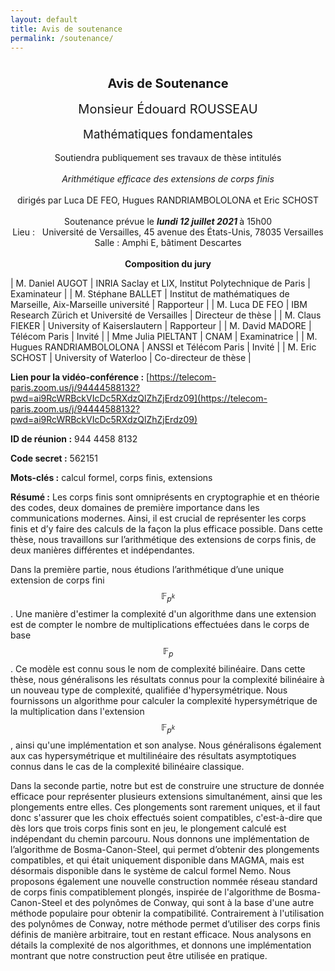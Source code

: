 ```yaml
---
layout: default
title: Avis de soutenance
permalink: /soutenance/
---
```


<center><span style='font-size:15pt;font-weight:bold;'><br/>Avis de Soutenance</span><br><br>  <span style='font-size:15pt; '>Monsieur Édouard ROUSSEAU</span><br><br>  <span style="font-size:14pt">Mathématiques fondamentales</span>
                <br><br>Soutiendra  publiquement  ses travaux de thèse intitulés<br><br><i>Arithmétique efficace des extensions de corps finis</i>
                <br/><br/>dirigés par Luca DE FEO, Hugues  RANDRIAMBOLOLONA
             et  Eric SCHOST<br /><br />Soutenance prévue le <b><i>  lundi 12 juillet 2021 </i></b>à 15h00<br />Lieu : &nbsp; Université de Versailles, 45 avenue des États-Unis, 78035 Versailles  <br/>Salle : Amphi E, bâtiment Descartes <br><br/><b>Composition du jury</b><br>
</center>

| M. Daniel AUGOT            | INRIA Saclay et LIX, Institut Polytechnique de Paris             | Examinateur           |
| M. Stéphane BALLET         | Institut de mathématiques de Marseille, Aix-Marseille université | Rapporteur            |
| M. Luca DE FEO             | IBM Research Zürich et Université de Versailles                  | Directeur de thèse    |
| M. Claus FIEKER            | University of Kaiserslautern                                     | Rapporteur            |
| M. David MADORE            | Télécom Paris                                                    | Invité                |
| Mme Julia PIELTANT         | CNAM                                                             | Examinatrice          |
| M. Hugues RANDRIAMBOLOLONA | ANSSI et Télécom Paris                                           | Invité                |
| M. Eric SCHOST             | University of Waterloo                                           | Co-directeur de thèse |

**Lien pour la vidéo-conférence :** [https://telecom-paris.zoom.us/j/94444588132?pwd=ai9RcWRBckVIcDc5RXdzQlZhZjErdz09](https://telecom-paris.zoom.us/j/94444588132?pwd=ai9RcWRBckVIcDc5RXdzQlZhZjErdz09)

**ID de réunion :** 944 4458 8132

**Code secret :** 562151

**Mots-clés :** calcul formel, corps finis, extensions

**Résumé :** Les corps finis sont omniprésents en cryptographie et en théorie
des codes, deux domaines de première importance dans les communications
modernes. Ainsi, il est crucial de représenter les corps finis et d’y faire des
calculs de la façon la plus efficace possible. Dans cette thèse, nous
travaillons sur l’arithmétique des extensions de corps finis, de deux manières
différentes et indépendantes.

Dans la première partie, nous étudions
l’arithmétique d’une unique extension de corps fini $$\mathbb F_{p^k}$$. Une
manière d'estimer la complexité d'un algorithme dans une extension est de
compter le nombre de multiplications effectuées dans le corps de base $$\mathbb
F_p$$. Ce modèle est connu sous le nom de complexité bilinéaire. Dans cette
thèse, nous généralisons les résultats connus pour la complexité bilinéaire à un
nouveau type de complexité, qualifiée d'hypersymétrique. Nous fournissons un
algorithme pour calculer la complexité hypersymétrique de la multiplication dans
l'extension $$\mathbb F_{p^k}$$, ainsi qu'une implémentation et son analyse. Nous
généralisons également aux cas hypersymétrique et multilinéaire des résultats
asymptotiques connus dans le cas de la complexité bilinéaire classique.

Dans la seconde partie, notre but est de construire une structure de donnée
efficace pour représenter plusieurs extensions simultanément, ainsi que les
plongements entre elles. Ces plongements sont rarement uniques, et il faut donc
s'assurer que les choix effectués soient compatibles, c'est-à-dire que dès lors
que trois corps finis sont en jeu, le plongement calculé est indépendant du
chemin parcouru. Nous donnons une implémentation de l’algorithme de
Bosma-Canon-Steel, qui permet d’obtenir des plongements compatibles, et qui était
uniquement disponible dans MAGMA, mais est désormais disponible dans le système de calcul
formel Nemo. Nous proposons également une nouvelle
construction nommée réseau standard de corps finis compatiblement plongés,
inspirée de l'algorithme de Bosma-Canon-Steel et des polynômes de Conway, qui
sont à la base d'une autre méthode populaire pour obtenir la compatibilité.
Contrairement à l'utilisation des polynômes de Conway, notre
méthode permet d’utiliser des corps finis définis de manière arbitraire, tout en restant
efficace. Nous analysons en détails la complexité de nos algorithmes, et donnons
une implémentation montrant que notre construction peut être utilisée en
pratique.

<!-- **Résumé :** Les corps finis sont omniprésents en cryptographie et en théorie
des codes, deux domaines de première importance dans les communications
modernes. Ainsi, il est crucial de représenter les corps finis et d’y faire des
calculs de la façon la plus efficace possible. Dans cette thèse, nous
travaillons sur l’arithmétique des extensions de corps finis, de deux manières
différentes et indépendantes.

Dans la première partie, nous étudions
l’arithmétique d’une unique extension de corps fini $$\mathbb F_{p^k}$$. Lorsqu’on souhaite
estimer la complexité d’un algorithme dans une extension, on compte souvent les
opérations arithmétiques qui sont effectuées dans le corps de base $$\mathbb F_p$$. Dans un
tel modèle, toutes les opérations ont le même coût. Ce modèle est connu sous le
nom de complexité algébrique. Néanmoins, on sait que la multiplication est une
opération plus coûteuse que l’addition. Pour cette raison, des modèles
alternatifs ont été étudiés, comme par exemple celui de la complexité
bilinéaire, dans lequel on fait l’hypothèse que les additions n’ont aucun coût,
et on compte donc uniquement les multiplications. Pour avoir une multiplication
efficace dans l’extension $$\mathbb F_{p^k}$$, des recherches ont été menées pour obtenir
des formules dans lesquelles le nombre de multiplications dans le corps de base
$$\mathbb F_p$$ est minimal. Le nombre optimal de multiplications nécessaires est, par
définition, la complexité bilinéaire de la multiplication dans l’extension
$$\mathbb F_{p^k}$$. Trouver la valeur exacte de la complexité bilinéaire d’une extension
est difficile, mais il existe des algorithmes pour chercher des formules
optimales en petite dimension. Asymptotiquement, d’autres algorithmes trouvent
des formules qui ne sont pas nécessairement optimales, mais qui donnent une
borne supérieur linéaire en le degré de l’extension pour la complexité
bilinéaire. Nous généralisons ces résultats à un nouveau type de complexité,
qualifiée d’hypersymétrique, qui est liée à des formules possédant plus de
symétries. Nous fournissons un algorithme pour trouver des formules
hypersymétrique, ainsi qu’une implémentation et son analyse. Nous prouvons
également que la complexité hypersymétrique est elle aussi linéaire.

Dans la
seconde partie, nous étudions plusieurs extensions simultanément. Dans la
plupart des systèmes de calcul formel, il est possible de travailler avec des
corps finis, mais deux extensions arbitraires sont souvent considérées comme des
objets indépendants, et les liens entre ces extensions ne sont pas
nécessairement accessibles à l’utilisateur ou l’utilisatrice. Notre but dans
cette partie est de construire une structure de donnée efficace pour représenter
plusieurs extensions, ainsi que les plongements entre elles. Nous voulons aussi
que ces plongements soient compatibles, c’est-à-dire que si $$a$$, $$b$$, $$c$$ sont trois
entiers
(avec $$a \mid b \mid c$$), la composition entre les plongements de $$\mathbb F_{p^a}$$ vers $$\mathbb F_{p^b}$$
et $$\mathbb F_{p^b}$$ vers $$\mathbb F_{p^c}$$ doit être égale au plongement de $$\mathbb F_{p^a}$$ dans $$\mathbb F_{p^c}$$.
Nous appelons cette structure de donnée un réseau de corps finis compatiblement
plongés. Nous donnons une implémentation de l’algorithme de Bosma-Canon-Steel,
qui permet d’avoir un réseau compatible, et qui était uniquement disponible dans
MAGMA. Cet algorithme est désormais disponible dans le système de calcul
formel Nemo. Une autre méthode populaire pour obtenir des réseaux compatibles
vient des polynômes de Conway. C’est une manière efficace d’obtenir des
plongements, mais les extensions doivent alors être définies en utilisant ces
polynômes précalculés si l’on veut garantir la compatibilité. Inspiré par ces
polynômes et l’algorithme de Bosma-Canon-Steel, nous proposons une nouvelle
construction nommée réseau standard de corps finis compatiblement plongés. Cette
dernière nous permet d’utiliser des corps finis définis de manière arbitraire, tout en restant
efficace. Nous analysons en détail la complexité de nos algorithmes, et donnons
une implémentation montrant que notre construction peut être utilisée en
pratique.
-->
